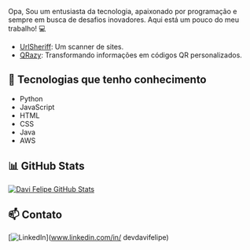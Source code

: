 Opa, Sou um entusiasta da tecnologia, apaixonado por programação e sempre em busca de desafios inovadores.
Aqui está um pouco do meu trabalho! 💻
- [UrlSheriff](https://github.com/Imvelloster46/UrlSheriff): Um scanner de sites.
- [QRazy](https://github.com/Imvelloster46/QRazy): Transformando informações em códigos QR personalizados.

## 🔧 Tecnologias que tenho conhecimento
- Python
- JavaScript
- HTML
- CSS
- Java
- AWS

## 📊 GitHub Stats

[![Davi Felipe GitHub Stats](https://github-readme-stats.vercel.app/api?username=Devdvidfx&show_icons=true&theme=radical)](https://github.com/anuraghazra/github-readme-stats)

## 📫 Contato
[![LinkedIn](https://img.shields.io/badge/LinkedIn-Connect-blue)](www.linkedin.com/in/
devdavifelipe)
